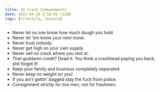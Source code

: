 ```yaml
---
title: 10 Crack Commandments
date: 2021-04-20 3:18:03 +1200
tags: [lifestyle, lessons]
---
```


- Never let no one know how much dough you hold.
- Never let 'em know your next move.
- Never trust nobody.
- Never get high on your own supply.
- Never sell no crack where you rest at.
- That goddamn credit? Dead it. You think a crackhead paying you back, shit forget it!
- Keep your family and business completely separated.
- Never keep no weight on you!
- If you ain't gettin' bagged stay the fuck from police.
- Consignment strictly for live men, not for freshmen.

